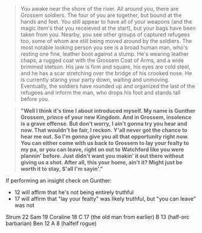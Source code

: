 > You awake near the shore of the river. All around you, there are Grossem soldiers. The four of you are together, but bound at the hands and feet. You still appear to have all of your weapons (and the magic item's that you receieved at the start), but your bags have been taken from you. Nearby, you see other groups of captured refugees too, some of whom are still being moved around by the soldiers. The most notable looking person you see is a broad human man, who's resting one fine, leather boot against a stump. He's wearing leather chaps, a rugged coat with the Grossem Coat of Arms, and a wide brimmed stetson. His jaw is firm and square, his eyes are cold steel, and he has a scar stretching over the bridge of his crooked nose. He is currently staring your party down, waiting and unmoving. Eventually, the soldiers have rounded up and organized the last of the refugees and inform the man, who drops his foot and stands tall before you.

> __"Well I think it's time I about introduced myself. My name is Gunther Grossem, prince of your new Kingdom. And in Grossem, insolence is a grave offense. But don't worry, I ain't gonna try you hear and now. That wouldn't be fair, I reckon. Y'all never got the chance to hear me out. So I'm gonna give you all that opportunity right now. You can either come with us back to Grossem to lay your fealty to my pa, or you can leave, right on out to Watchford like you were plannin' before. Just didn't want you makin' it out there without giving us a shot. After all, this your home, ain't it? Might just be worth it to stay, S'all I'm sayin'."__

If performing an insight check on Gunther:
- 12 will affirm that he's not being entirely truthful
- 17 will affirm that "lay your fealty" was likely truthful, but "you can leave" was not

Strum 22
Sam 19
Coraline 18
C 17 (the old man from earlier)
B 13 (half-orc barbarian)
Ben 12
A 8 (halfelf rogue)
